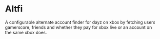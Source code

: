 # Altfi
A configurable alternate account finder for dayz on xbox by fetching users gamerscore, friends and whether they pay for xbox live or an account on the same xbox does. 
